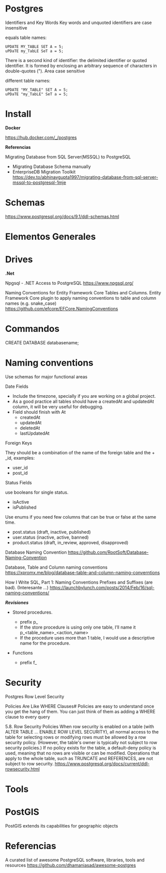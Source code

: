 # Postgres


Identifiers and Key Words
Key words and unquoted identifiers are case insensitive

equals table names:

```
UPDATE MY_TABLE SET A = 5;
uPDaTE my_TabLE SeT a = 5;
```



There is a second kind of identifier: the delimited identifier or quoted identifier. It is formed by enclosing an arbitrary sequence of characters in double-quotes ("). Area case sensitive

different table names:

```
UPDATE "MY_TABLE" SET A = 5;
uPDaTE "my_TabLE" SeT a = 5;
```


# Install

**Docker**

https://hub.docker.com/_/postgres


**Referencias**

Migrating Database from SQL Server(MSSQL) to PostgreSQL 
- Migrating Database Schema manually 
- EnterpriseDB Migration Toolkit
https://dev.to/abhinavgupta1997/migrating-database-from-sql-server-mssql-to-postgresql-1mje


#  Schemas

https://www.postgresql.org/docs/9.1/ddl-schemas.html

# Elementos Generales


# Drives


**.Net**

Npgsql - .NET Access to PostgreSQL
https://www.npgsql.org/

Naming Conventions for Entity Framework Core Tables and Columns.
Entity Framework Core plugin to apply naming conventions to table and column names (e.g. snake_case) 
https://github.com/efcore/EFCore.NamingConventions

# Commandos

CREATE DATABASE databasename;

# Naming conventions


Use schemas for major functional areas


Date Fields

- Include the timezone, specially if you are working on a global project.
- As a good practice all  tables should have a createdAt and updatedAt column, it will be very useful for debugging. 
- Field should finish with At
  - createdAt
  - updatedAt
  - deletedAt
  - lastUpdatedAt
  
Foreign Keys

They should be a combination of the name of the foreign table and the + _id, examples:

- user_id
- post_id


Status Fields

use booleans for single status.
- isActive
- isPublished

Use enums if you need few columns that can be true or false at the same time.
- post.status (draft, inactive, published)
- user.status (inactive, active, banned)
- product.status (draft, in_review, approved, disapproved)
	
	
	
Database Naming Convention
https://github.com/RootSoft/Database-Naming-Convention

Database, Table and Column naming conventions
https://xpromx.me/blog/database-table-and-column-naming-converntions


How I Write SQL, Part 1: Naming Conventions
Prefixes and Suffixes (are bad). (Interesante ...)
https://launchbylunch.com/posts/2014/Feb/16/sql-naming-conventions/

***Revisiones***

- Stored procedures. 
  - prefix p_<name>
  - If the store procedure is using only one table, I’ll name it p_<table_name>_<action_name>
  - If the procedure uses more than 1 table, I would use a descriptive name for the procedure. 

- Functions
  - prefix f_<name>
 


# Security

Postgres Row Level Security

Policies Are Like WHERE Clauses#
Policies are easy to understand once you get the hang of them. You can just think of them as adding a WHERE clause to every query

5.8. Row Security Policies
When row security is enabled on a table (with ALTER TABLE ... ENABLE ROW LEVEL SECURITY), all normal access to the table for selecting rows or modifying rows must be allowed by a row security policy. (However, the table's owner is typically not subject to row security policies.) If no policy exists for the table, a default-deny policy is used, meaning that no rows are visible or can be modified. Operations that apply to the whole table, such as TRUNCATE and REFERENCES, are not subject to row security.
https://www.postgresql.org/docs/current/ddl-rowsecurity.html


# Tools

# PostGIS


PostGIS extends its capabilities for geographic objects

# Referencias


A curated list of awesome PostgreSQL software, libraries, tools and resources
https://github.com/dhamaniasad/awesome-postgres